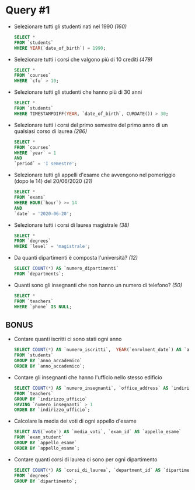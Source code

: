 # Query #1
- Selezionare tutti gli studenti nati nel 1990 *(160)*
    ```sql
    SELECT *  
    FROM `students`  
    WHERE YEAR(`date_of_birth`) = 1990; 
    ```
- Selezionare tutti i corsi che valgono più di 10 crediti *(479)*
    ```sql
    SELECT *  
    FROM `courses`  
    WHERE `cfu` > 10;
    ```

- Selezionare tutti gli studenti che hanno più di 30 anni
    ```sql
    SELECT *   
    FROM `students`   
    WHERE TIMESTAMPDIFF(YEAR, `date_of_birth`, CURDATE()) > 30;
    ```

- Selezionare tutti i corsi del primo semestre del primo anno di un qualsiasi corso di
laurea *(286)*
    ```sql
    SELECT *  
    FROM `courses`
    WHERE `year` = 1  
    AND
    `period` = 'I semestre';
    ```
- Selezionare tutti gli appelli d'esame che avvengono nel pomeriggio (dopo le 14) del
20/06/2020 *(21)*
    ```sql
    SELECT *  
    FROM `exams`  
    WHERE HOUR(`hour`) >= 14  
    AND
    `date` = '2020-06-20';
    ```
- Selezionare tutti i corsi di laurea magistrale *(38)*
    ```sql
    SELECT *  
    FROM `degrees`  
    WHERE `level` = 'magistrale';
    ```
- Da quanti dipartimenti è composta l'università? *(12)*
    ```sql
    SELECT COUNT(*) AS `numero_dipartimenti`  
    FROM `departments`;
    ```

- Quanti sono gli insegnanti che non hanno un numero di telefono? *(50)*
    ```sql
    SELECT *  
    FROM `teachers`  
    WHERE `phone` IS NULL;
    ```
## BONUS
- Contare quanti iscritti ci sono stati ogni anno
    ```sql
    SELECT COUNT(*) AS `numero_iscritti`,  YEAR(`enrolment_date`) AS `anno_accademico`  
    FROM `students`  
    GROUP BY `anno_accademico`  
    ORDER BY `anno_accademico`;
    ```
- Contare gli insegnanti che hanno l'ufficio nello stesso edificio
    ```sql
    SELECT COUNT(*) AS `numero_insegnanti`, `office_address` AS `indirizzo_ufficio`  
    FROM `teachers`  
    GROUP BY `indirizzo_ufficio`  
    HAVING `numero_insegnanti` > 1  
    ORDER BY `indirizzo_ufficio`;
    ```
- Calcolare la media dei voti di ogni appello d'esame
    ```sql
    SELECT AVG(`vote`) AS `media_voti`, `exam_id` AS `appello_esame`  
    FROM `exam_student`  
    GROUP BY `appello_esame`  
    ORDER BY `appello_esame`;
    ```
- Contare quanti corsi di laurea ci sono per ogni dipartimento
    ```sql
    SELECT COUNT(*) AS `corsi_di_laurea`, `department_id` AS `dipartimento`  
    FROM `degrees`  
    GROUP BY `dipartimento`;    
    ```
